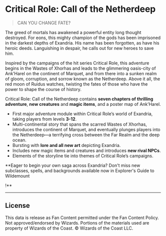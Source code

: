 # Critical Role: Call of the Netherdeep

> CAN YOU CHANGE FATE?

The greed of mortals has awakened a powerful entity long thought destroyed. For eons, this mighty champion of the gods has been imprisoned in the darkest depths of Exandria. His name has been forgotten, as have his heroic deeds. Languishing in despair, he calls out for new heroes to save him.

Inspired by the campaigns of the hit series Critical Role, this adventure begins in the Wastes of Xhorhas and leads to the glimmering oasis-city of Ank’Harel on the continent of Marquet, and from there into a sunken realm of gloom, corruption, and sorrow known as the Netherdeep. Above it all, the red moon of Ruidus watches, twisting the fates of those who have the power to shape the course of history.

Critical Role: Call of the Netherdeep contains **seven chapters of thrilling adventure**, **new creatures** and **magic items**, and a poster map of Ank’Harel.

- First major adventure module within Critical Role’s world of Exandria, taking players from levels **3-12**.
- Multi-continental story that spans the scarred Wastes of Xhorhas, introduces the continent of Marquet, and eventually plunges players into the Netherdeep—a terrifying cross between the Far Realm and the deep ocean.
- Bursting with **lore and all new art** depicting Exandria.
- Includes new magic items and creatures and introduces **new rival NPCs**.
- Elements of the storyline tie into themes of Critical Role’s campaigns.

**Eager to begin your own saga across Exandria? Don't miss new subclasses, spells, and backgrounds available now in Explorer's Guide to Wildemount

!**

---

## License

This data is release as Fan Content permitted under the Fan Content Policy. Not approved/endorsed by Wizards. Portions of the materials used are property of Wizards of the Coast. © Wizards of the Coast LLC.

